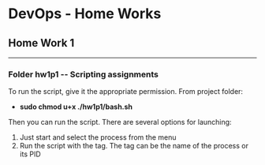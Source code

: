 # DevOps - Home Works

## Home Work 1

---

### Folder hw1p1 -- Scripting assignments
To run the script, give it the appropriate permission. From project folder:
- **sudo chmod u+x ./hw1p1/bash.sh**

Then you can run the script. 
There are several options for launching: 
1) Just start and select the process from the menu 
2) Run the script with the tag. The tag can be the name of the process or its PID

